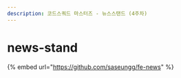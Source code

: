 ```yaml
---
description: 코드스쿼드 마스터즈 - 뉴스스탠드 (4주차)
---
```


# news-stand

{% embed url="https://github.com/saseungg/fe-news" %}
